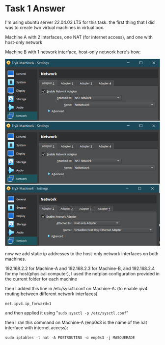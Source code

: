 # Task 1 Answer

I'm using ubuntu server 22.04.03 LTS for this task.
the first thing that I did was to create two virtual machines in virtual box.

Machine A with 2 interfaces, one NAT (for internet access), and one with host-only network

Machine B with 1 network interface, host-only network
here's how:

![MachineA-Config-Interface1](MachineA-Network1.png)
![MachineA-Config-Interface2](MachineA-Network1.png)
![MachineB-Config](MachineB-Network.png)

now we add static ip addresses to the host-only network interfaces on both machines.

192.168.2.2 for Machine-A and 192.168.2.3 for Machine-B, and 192.168.2.4 for my host(physical computer), I used the netplan configuration provided in the current folder for each machine

then I added this line in /etc/sysctl.conf on Machine-A: (to enable ipv4 routing between different network interfaces)

```net.ipv4.ip_forward=1```

and then applied it using "```sudo sysctl -p /etc/sysctl.conf```"

then I ran this command on Machine-A (enp0s3 is the name of the nat interface with internet access):

```sudo iptables -t nat -A POSTROUTING -o enp0s3 -j MASQUERADE```
